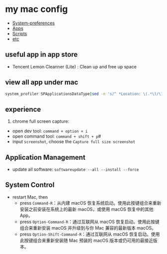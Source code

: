 # my mac config

- [System-preferences](system-preferences)
- [Apps](app)
- [Scripts](scripts)
- [etc](etc)


## useful app in app store

- Tencent Lemon Cleanner (Lite) : Clean up and free up space

## view all app under mac

```bash
system_profiler SPApplicationsDataType|sed -n 's/^ *Location: \(.*\)/\1/p' | sort > apps.txt
```

## experience

1. chrome full screen capture:
- open dev tool: `command + option + i`
- open command tool: `command + shift + p`#
- input `screenshot`, choose the `Capture full size screenshot`


## Application Management

- update all software: `softwareupdate --all --install --force`


## System Control

- restart Mac, then 
	- press `Command-R`：从内建 macOS 恢复系统启动。使用此按键组合来重新安装之前安装在系统上的最新 macOS，或使用 macOS 恢复中的其他 App。
	- press `Option-Command-R`：通过互联网从 macOS 恢复启动。使用此按键组合来重新安装 macOS 并升级到与你 Mac 兼容的最新版本 macOS。
	- press `Option-Shift-Command-R`：通过互联网从 macOS 恢复启动。使用此按键组合来重新安装随 Mac 预装的 macOS 版本或仍可用的最接近版本。